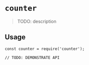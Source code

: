 # `counter`

> TODO: description

## Usage

```
const counter = require('counter');

// TODO: DEMONSTRATE API
```
